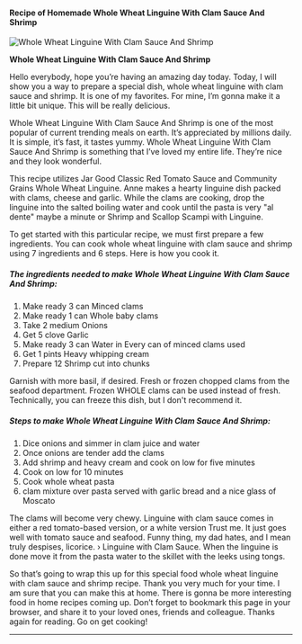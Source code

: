             

#### Recipe of Homemade Whole Wheat Linguine With Clam Sauce And Shrimp

![Whole Wheat Linguine With Clam Sauce And Shrimp](https://img-global.cpcdn.com/recipes/4841591332143104/751x532cq70/whole-wheat-linguine-with-clam-sauce-and-shrimp-recipe-main-photo.jpg)

**Whole Wheat Linguine With Clam Sauce And Shrimp**

Hello everybody, hope you’re having an amazing day today. Today, I will show you a way to prepare a special dish, whole wheat linguine with clam sauce and shrimp. It is one of my favorites. For mine, I’m gonna make it a little bit unique. This will be really delicious.

Whole Wheat Linguine With Clam Sauce And Shrimp is one of the most popular of current trending meals on earth. It’s appreciated by millions daily. It is simple, it’s fast, it tastes yummy. Whole Wheat Linguine With Clam Sauce And Shrimp is something that I’ve loved my entire life. They’re nice and they look wonderful.

This recipe utilizes Jar Good Classic Red Tomato Sauce and Community Grains Whole Wheat Linguine. Anne makes a hearty linguine dish packed with clams, cheese and garlic. While the clams are cooking, drop the linguine into the salted boiling water and cook until the pasta is very "al dente" maybe a minute or Shrimp and Scallop Scampi with Linguine.

To get started with this particular recipe, we must first prepare a few ingredients. You can cook whole wheat linguine with clam sauce and shrimp using 7 ingredients and 6 steps. Here is how you cook it.

##### The ingredients needed to make Whole Wheat Linguine With Clam Sauce And Shrimp:

1.  Make ready 3 can Minced clams
2.  Make ready 1 can Whole baby clams
3.  Take 2 medium Onions
4.  Get 5 clove Garlic
5.  Make ready 3 can Water in Every can of minced clams used
6.  Get 1 pints Heavy whipping cream
7.  Prepare 12 Shrimp cut into chunks

Garnish with more basil, if desired. Fresh or frozen chopped clams from the seafood department. Frozen WHOLE clams can be used instead of fresh. Technically, you can freeze this dish, but I don't recommend it.

##### Steps to make Whole Wheat Linguine With Clam Sauce And Shrimp:

1.  Dice onions and simmer in clam juice and water
2.  Once onions are tender add the clams
3.  Add shrimp and heavy cream and cook on low for five minutes
4.  Cook on low for 10 minutes
5.  Cook whole wheat pasta
6.  clam mixture over pasta served with garlic bread and a nice glass of Moscato

The clams will become very chewy. Linguine with clam sauce comes in either a red tomato-based version, or a white version Trust me. It just goes well with tomato sauce and seafood. Funny thing, my dad hates, and I mean truly despises, licorice. › Linguine with Clam Sauce. When the linguine is done move it from the pasta water to the skillet with the leeks using tongs.

So that’s going to wrap this up for this special food whole wheat linguine with clam sauce and shrimp recipe. Thank you very much for your time. I am sure that you can make this at home. There is gonna be more interesting food in home recipes coming up. Don’t forget to bookmark this page in your browser, and share it to your loved ones, friends and colleague. Thanks again for reading. Go on get cooking!

* * *
